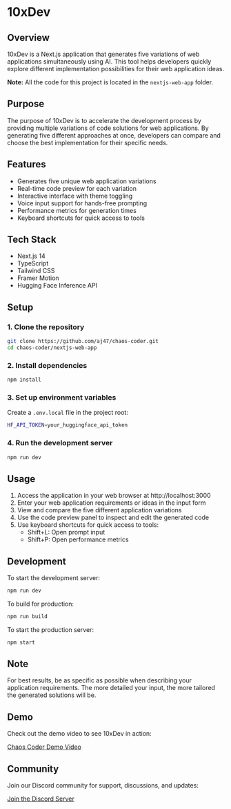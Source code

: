 # 10xDev

## Overview

10xDev is a Next.js application that generates five variations of web applications simultaneously using AI. This tool helps developers quickly explore different implementation possibilities for their web application ideas.

**Note:** All the code for this project is located in the `nextjs-web-app` folder.

## Purpose

The purpose of 10xDev is to accelerate the development process by providing multiple variations of code solutions for web applications. By generating five different approaches at once, developers can compare and choose the best implementation for their specific needs.

## Features

- Generates five unique web application variations
- Real-time code preview for each variation
- Interactive interface with theme toggling
- Voice input support for hands-free prompting
- Performance metrics for generation times
- Keyboard shortcuts for quick access to tools

## Tech Stack

- Next.js 14
- TypeScript
- Tailwind CSS
- Framer Motion
- Hugging Face Inference API

## Setup

### 1. Clone the repository

```bash
git clone https://github.com/aj47/chaos-coder.git
cd chaos-coder/nextjs-web-app
```

### 2. Install dependencies

```bash
npm install
```

### 3. Set up environment variables

Create a `.env.local` file in the project root:

```bash
HF_API_TOKEN=your_huggingface_api_token
```

### 4. Run the development server

```bash
npm run dev
```

## Usage

1. Access the application in your web browser at http://localhost:3000
2. Enter your web application requirements or ideas in the input form
3. View and compare the five different application variations
4. Use the code preview panel to inspect and edit the generated code
5. Use keyboard shortcuts for quick access to tools:
   - Shift+L: Open prompt input
   - Shift+P: Open performance metrics

## Development

To start the development server:

```bash
npm run dev
```

To build for production:

```bash
npm run build
```

To start the production server:

```bash
npm start
```

## Note

For best results, be as specific as possible when describing your application requirements. The more detailed your input, the more tailored the generated solutions will be.

## Demo

Check out the demo video to see 10xDev in action:

[Chaos Coder Demo Video](./chaos%20coder%20demo.mp4)

## Community

Join our Discord community for support, discussions, and updates:

[Join the Discord Server](https://discord.gg/cK9WeQ7jPq)
